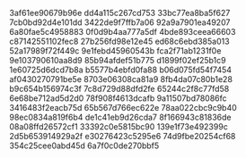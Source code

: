 3af61ee90679b96e
dd4a115c267cd753
33bc77ea8ba5f627
7cb0bd92d4e101dd
3422de9f7ffb7a06
92a9a7901ea49207
6a80fae5c4958883
0f0d9b4aa777a5df
4bde893ceea66603
c87142551102fec8
27b256fd98e12e45
ed68c6ebd385a013
52a17989f72f449c
9e1febd45960543b
fca2f71ab1231f0e
9e103790610aa8d9
85b94afdef51b775
d1899f02ef25b1c9
1e60725d6dcd7b8a
b5577b4ebfd0fa88
b06d075fd54f7454
af0430270791be5e
8703e06308ca81a9
8fb4da07c80b1e28
b9c654b156974c3f
7c8d729d88dfd2fe
65244c2f8c77fd58
6e68be712ad5d2d0
78f908f4613dcafb
9a11507bd78086fc
3416483f2eacb75d
65b567d766ec622e
78aa022cbc9c9b40
98ec0834a819f6b4
de1c41eb9d26cda7
8f166943c81836de
08a08ffd26572cf1
33392c0e5815bc90
139e1f73e492399c
2d5b653914929a2f
e30276423c5295e6
74d9fbe20254cf68
354c25cee0abd45d
6a7f0c0de270bbf5
